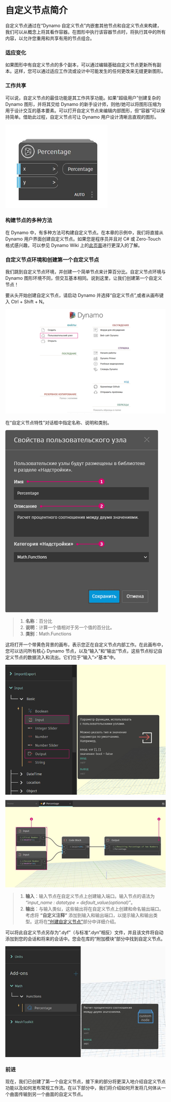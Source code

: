 # 自定义节点简介

自定义节点通过在“Dynamo 自定义节点”内嵌套其他节点和自定义节点来构建，我们可以从概念上将其看作容器。在图形中执行该容器节点时，将执行其中的所有内容，以允许您重用和共享有用的节点组合。

### 适应变化

如果图形中有自定义节点的多个副本，可以通过编辑基础自定义节点更新所有副本。这样，您可以通过适应工作流或设计中可能发生的任何更改来无缝更新图形。

### 工作共享

可以说，自定义节点的最佳功能是其工作共享功能。如果“超级用户”创建复杂的 Dynamo 图形，并将其交给 Dynamo 的新手设计师，则他/她可以将图形压缩为用于设计交互的基本要素。可以打开自定义节点来编辑内部图形，但“容器”可以保持简单。借助此过程，自定义节点可让 Dynamo 用户设计清晰且直观的图形。

![](../images/6-1/1/customnodeintro-worksharing01.jpg)

### 构建节点的多种方法

在 Dynamo 中，有多种方法可构建自定义节点。在本章的示例中，我们将直接从 Dynamo 用户界面创建自定义节点。如果您是程序员并且对 C# 或 Zero-Touch 格式感兴趣，可以参见 Dynamo Wiki 上的[此页面](https://github.com/DynamoDS/Dynamo/wiki/How-To-Create-Your-Own-Nodes)进行更深入的了解。

### 自定义节点环境和创建第一个自定义节点

我们跳到自定义节点环境，并创建一个简单节点来计算百分比。自定义节点环境与 Dynamo 图形环境不同，但交互基本相同。说到这里，让我们创建第一个自定义节点！

要从头开始创建自定义节点，请启动 Dynamo 并选择“自定义节点”,或者从画布键入 Ctrl + Shift + N。

![](../images/6-1/1/customnodeintro-customnodeenvironment01.jpg)

在“自定义节点特性”对话框中指定名称、说明和类别。

![](../images/6-1/1/customnodeintro-customnodeenvironment02.jpg)

> 1. **名称**：百分比
> 2. **说明**：计算一个值相对于另一个值的百分比。
> 3. **类别**：Math.Functions

这将打开一个带黄色背景的画布，表示您正在自定义节点内部工作。在此画布中，您可以访问所有核心 Dynamo 节点，以及“输入”和“输出”节点，这些节点标记自定义节点的数据流入和流出。它们位于“输入”>“基本”中。

![](../images/6-1/1/customnodeintro-customnodeenvironment03.jpg)

![](../images/6-1/1/customnodeintro-customnodeenvironment04.jpg)

> 1. **输入**：输入节点在自定义节点上创建输入端口。输入节点的语法为 _“input_name : datatype = default_value(optional)”_。
> 2. **输出**：与输入类似，这些输出将在自定义节点上创建和命名输出端口。考虑将 **“自定义注释”** 添加到输入和输出端口，以提示输入和输出类型。这将在[“创建自定义节点”](2-creating.md)部分中详细介绍。

可以将此自定义节点另存为“.dyf”（与标准“.dyn”相反）文件，并且该文件将自动添加到您的会话和将来的会话中。您会在库的“附加模块”部分中找到自定义节点。

![](../images/6-1/1/customnodeintro-customnodeenvironment05.jpg)

### 前进

现在，我们已创建了第一个自定义节点，接下来的部分将更深入地介绍自定义节点功能以及如何发布常规工作流。在以下部分中，我们将介绍如何开发将几何体从一个曲面传输到另一个曲面的自定义节点。
